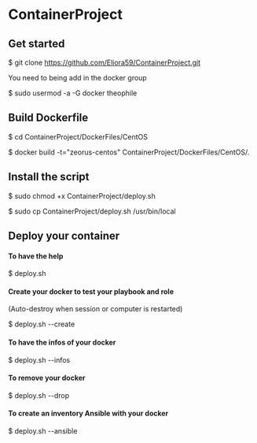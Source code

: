 # ContainerProject

## Get started

$ git clone https://github.com/Eliora59/ContainerProject.git

You need to being add in the docker group

$ sudo usermod -a -G docker theophile

## Build Dockerfile

$ cd ContainerProject/DockerFiles/CentOS

$ docker build -t="zeorus-centos" ContainerProject/DockerFiles/CentOS/.

## Install the script

$ sudo chmod +x ContainerProject/deploy.sh

$ sudo cp ContainerProject/deploy.sh /usr/bin/local

## Deploy your container

#### To have the help

$ deploy.sh

#### Create your docker to test your playbook and role
(Auto-destroy when session or computer is restarted)

$ deploy.sh --create

#### To have the infos of your docker

$ deploy.sh --infos

#### To remove your docker

$ deploy.sh --drop

#### To create an inventory Ansible with your docker

$ deploy.sh --ansible